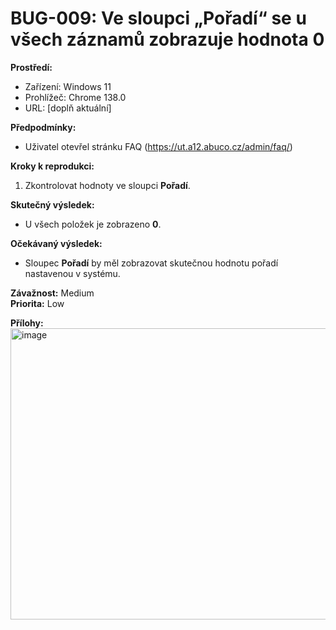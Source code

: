# BUG-009: Ve sloupci „Pořadí“ se u všech záznamů zobrazuje hodnota 0

**Prostředí:**
- Zařízení: Windows 11  
- Prohlížeč: Chrome 138.0  
- URL: [doplň aktuální]  

**Předpodmínky:**
- Uživatel otevřel stránku FAQ (https://ut.a12.abuco.cz/admin/faq/)  

**Kroky k reprodukci:**
1. Zkontrolovat hodnoty ve sloupci **Pořadí**.  

**Skutečný výsledek:**
- U všech položek je zobrazeno **0**.  

**Očekávaný výsledek:**
- Sloupec **Pořadí** by měl zobrazovat skutečnou hodnotu pořadí nastavenou v systému.  

**Závažnost:** Medium  
**Priorita:** Low  

**Přílohy:**  
<img width="947" height="466" alt="image" src="https://github.com/user-attachments/assets/d0703497-6f7b-4626-bc53-7a67f8bd9599" />

